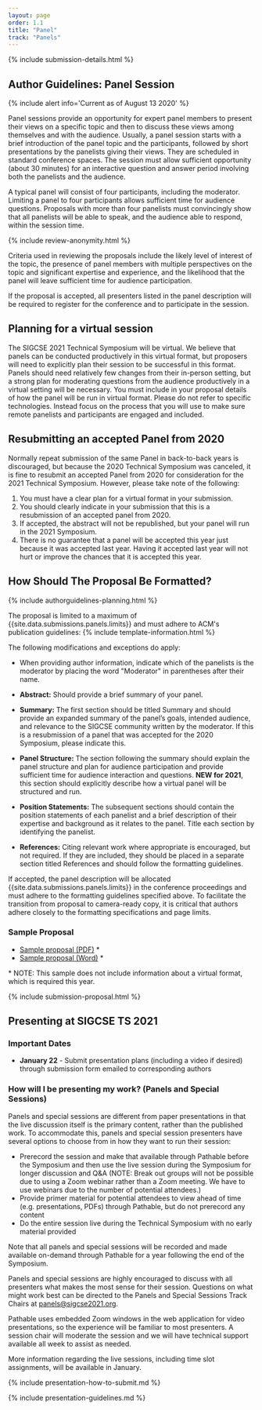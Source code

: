 ```yaml
---
layout: page
order: 1.1
title: "Panel"
track: "Panels"
---
```

 
{% include submission-details.html %}
 
<!-- {% include covid-guidelines-alert.html %} -->
 
## Author Guidelines: Panel Session
{% include alert info='Current as of August 13 2020' %}
 
Panel sessions provide an opportunity for expert panel members to present their views on a specific topic and then to discuss these views among themselves and with the audience. Usually, a panel session starts with a brief introduction of the panel topic and the participants, followed by short presentations by the panelists giving their views. They are scheduled in standard conference spaces. The session must allow sufficient opportunity (about 30 minutes) for an interactive question and answer period involving both the panelists and the audience.
 
A typical panel will consist of four participants, including the moderator. Limiting a panel to four participants allows sufficient time for audience questions. Proposals with more than four panelists must convincingly show that all panelists will be able to speak, and the audience able to respond, within the session time.
 
 
{% include review-anonymity.html %}
 
Criteria used in reviewing the proposals include the likely level of interest of the topic, the presence of panel members with multiple perspectives on the topic and significant expertise and experience, and the likelihood that the panel will leave sufficient time for audience participation.
 
If the proposal is accepted, all presenters listed in the panel description will be required to register for the conference and to participate in the session.
 
## Planning for a virtual session
The SIGCSE 2021 Technical Symposium will be virtual.  We believe that panels can be conducted productively in this virtual format, but proposers will need to explicitly plan their session to be successful in this format.  Panels should need relatively few changes from their in-person setting, but a strong plan for moderating questions from the audience productively in a virtual setting will be necessary.  You must include in your proposal details of how the panel will be run in virtual format.   Please do not refer to specific technologies.  Instead focus on the process that you will use to make sure remote panelists and participants are engaged and included.
 
## Resubmitting an accepted Panel from 2020
Normally repeat submission of the same Panel in back-to-back years is discouraged, but because the 2020 Technical Symposium was canceled, it is fine to resubmit an accepted Panel from 2020 for consideration for the 2021 Technical Symposium.  However, please take note of the following:
1. You must have a clear plan for a virtual format in your submission.
1. You should clearly indicate in your submission that this is a resubmission of an accepted panel from 2020.
1. If accepted, the abstract will not be republished, but your panel will run in the 2021 Symposium. 
1. There is no guarantee that a panel will be accepted this year just because it was accepted last year.  Having it accepted last year will not hurt or improve the chances that it is accepted this year.  
 
 
## How Should The Proposal Be Formatted?
{% include authorguidelines-planning.html %}
 
The proposal is limited to a maximum of {{site.data.submissions.panels.limits}} and must adhere to ACM's publication guidelines:
{% include template-information.html %}
 
The following modifications and exceptions do apply:
 
-   When providing author information, indicate which of the panelists
    is the moderator by placing the word "Moderator" in parentheses
    after their name.
 
-   **Abstract:** Should provide a brief summary of your panel.
 
- 	**Summary:** The first section should be titled Summary and should provide an expanded summary of the panel’s goals,  intended audience, and relevance to the SIGCSE community written by the moderator.  If this is a resubmission of a panel that was accepted for the 2020 Symposium, please indicate this.
 
-	**Panel Structure:** The section following the summary should explain the panel structure and plan for audience participation and provide sufficient time for audience interaction and questions. **NEW for 2021**, this section should explicitly describe how a virtual panel will be structured and run.
 
-	**Position Statements:** The subsequent sections should contain the position statements of each panelist and a brief description of their expertise and background as it relates to the panel. Title each section by identifying the panelist.
 
-	**References:** Citing relevant work where appropriate is encouraged, but not required. If they are included, they should be placed in a separate section titled References and should follow the formatting guidelines.
 
If accepted, the panel description will be allocated
{{site.data.submissions.panels.limits}}  in the conference proceedings
and must adhere to the formatting guidelines specified above. To
facilitate the transition from proposal to camera-ready copy, it is
critical that authors adhere closely to the formatting specifications
and page limits.
 
### Sample Proposal
 
* [Sample proposal (PDF)](/docs/sigcse-sample-panel.pdf) *
* [Sample proposal (Word)](/docs/sigcse-sample-panel.docx) *
 
\* NOTE: This sample does not include information about a virtual format, which is required this year.
 
{% include submission-proposal.html %}
 
## Presenting at SIGCSE TS 2021

### Important Dates

* __January 22__ - Submit presentation plans (including a video if desired) through submission form emailed to corresponding authors 

### How will I be presenting my work? (Panels and Special Sessions)

Panels and special sessions are different from paper presentations in that the live discussion itself is the primary content, rather than the published work.  To accommodate this, panels and special session presenters have several options to choose from in how they want to run their session:

* Prerecord the session and make that available through Pathable before the Symposium and then use the live session during the Symposium for longer discussion and Q&A (NOTE: Break out groups will not be possible due to using a Zoom webinar rather than a Zoom meeting.  We have to use webinars due to the number of potential attendees.)
* Provide primer material for potential attendees to view ahead of time (e.g. presentations, PDFs) through Pathable, but do not prerecord any content
* Do the entire session live during the Technical Symposium with no early material provided

Note that all panels and special sessions will be recorded and made available on-demand through Pathable for a year following the end of the Symposium.

Panels and special sessions are highly encouraged to discuss with all presenters what makes the most sense for their session.  Questions on what might work best can be directed to the Panels and Special Sessions Track Chairs at [panels@sigcse2021.org](panels@sigcse2021.org).

Pathable uses embedded Zoom windows in the web application for video presentations, so the experience will be familiar to most presenters.  A session chair will moderate the session and we will have technical support available all week to assist as needed.

More information regarding the live sessions, including time slot assignments, will be available in January.  

{% include presentation-how-to-submit.md %}

{% include presentation-guidelines.md %}